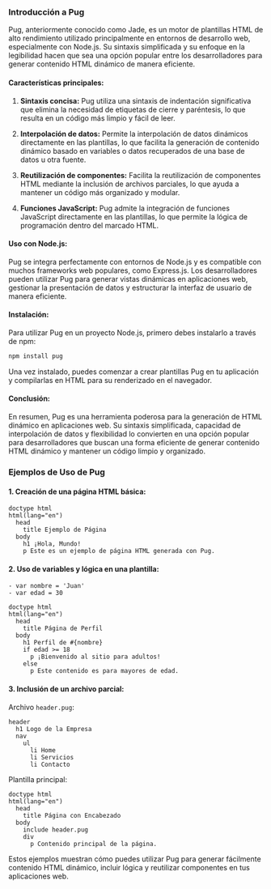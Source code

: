 ### Introducción a Pug

Pug, anteriormente conocido como Jade, es un motor de plantillas HTML de alto rendimiento utilizado principalmente en entornos de desarrollo web, especialmente con Node.js. Su sintaxis simplificada y su enfoque en la legibilidad hacen que sea una opción popular entre los desarrolladores para generar contenido HTML dinámico de manera eficiente.

#### Características principales:

1. **Sintaxis concisa:** Pug utiliza una sintaxis de indentación significativa que elimina la necesidad de etiquetas de cierre y paréntesis, lo que resulta en un código más limpio y fácil de leer.

2. **Interpolación de datos:** Permite la interpolación de datos dinámicos directamente en las plantillas, lo que facilita la generación de contenido dinámico basado en variables o datos recuperados de una base de datos u otra fuente.

3. **Reutilización de componentes:** Facilita la reutilización de componentes HTML mediante la inclusión de archivos parciales, lo que ayuda a mantener un código más organizado y modular.

4. **Funciones JavaScript:** Pug admite la integración de funciones JavaScript directamente en las plantillas, lo que permite la lógica de programación dentro del marcado HTML.

#### Uso con Node.js:

Pug se integra perfectamente con entornos de Node.js y es compatible con muchos frameworks web populares, como Express.js. Los desarrolladores pueden utilizar Pug para generar vistas dinámicas en aplicaciones web, gestionar la presentación de datos y estructurar la interfaz de usuario de manera eficiente.

#### Instalación:

Para utilizar Pug en un proyecto Node.js, primero debes instalarlo a través de npm:

```bash
npm install pug
```

Una vez instalado, puedes comenzar a crear plantillas Pug en tu aplicación y compilarlas en HTML para su renderizado en el navegador.

#### Conclusión:

En resumen, Pug es una herramienta poderosa para la generación de HTML dinámico en aplicaciones web. Su sintaxis simplificada, capacidad de interpolación de datos y flexibilidad lo convierten en una opción popular para desarrolladores que buscan una forma eficiente de generar contenido HTML dinámico y mantener un código limpio y organizado.


### Ejemplos de Uso de Pug

#### 1. Creación de una página HTML básica:

```pug
doctype html
html(lang="en")
  head
    title Ejemplo de Página
  body
    h1 ¡Hola, Mundo!
    p Este es un ejemplo de página HTML generada con Pug.
```

#### 2. Uso de variables y lógica en una plantilla:

```pug
- var nombre = 'Juan'
- var edad = 30

doctype html
html(lang="en")
  head
    title Página de Perfil
  body
    h1 Perfil de #{nombre}
    if edad >= 18
      p ¡Bienvenido al sitio para adultos!
    else
      p Este contenido es para mayores de edad.
```

#### 3. Inclusión de un archivo parcial:

Archivo `header.pug`:
```pug
header
  h1 Logo de la Empresa
  nav
    ul
      li Home
      li Servicios
      li Contacto
```

Plantilla principal:
```pug
doctype html
html(lang="en")
  head
    title Página con Encabezado
  body
    include header.pug
    div
      p Contenido principal de la página.
```

Estos ejemplos muestran cómo puedes utilizar Pug para generar fácilmente contenido HTML dinámico, incluir lógica y reutilizar componentes en tus aplicaciones web.